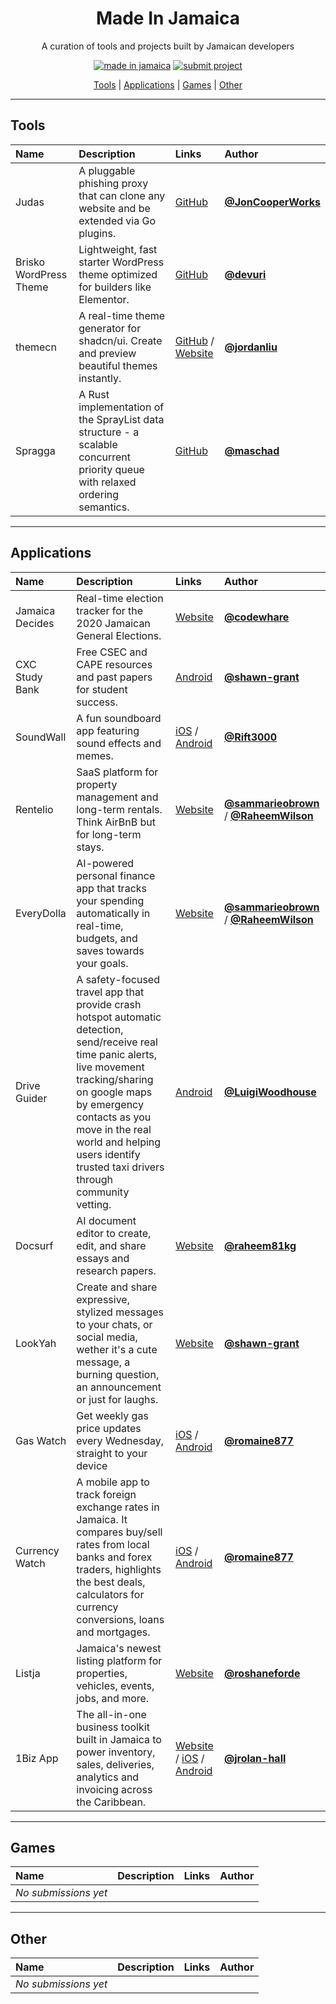 <h1 align="center">
    Made In Jamaica
</h1>

<p align="center">A curation of tools and projects built by Jamaican developers</p>

<div align="center">

[![made in jamaica](https://img.shields.io/badge/MADE%20IN-JAMAICA-green?style=for-the-badge)](https://github.com/jordanliu/made-in-jamaica/) [![submit project](https://img.shields.io/badge/SUBMIT-PROJECT-gold?style=for-the-badge)](https://github.com/jordanliu/made-in-jamaica/blob/main/CONTRIBUTING.md)

</div>

<p align="center">
  <a href="#tools">Tools</a> |  <a href="#applications">Applications</a> | <a href="#games">Games</a> | <a href="#other">Other</a>
</p>

---

## Tools

| Name                   | Description                                                                                                                   | Links                                                                           | Author                                                   |
| :--------------------- | :---------------------------------------------------------------------------------------------------------------------------- | :------------------------------------------------------------------------------ | :------------------------------------------------------- |
| Judas                  | A pluggable phishing proxy that can clone any website and be extended via Go plugins.                                         | [GitHub](https://github.com/JonCooperWorks/judas)                               | **[@JonCooperWorks](https://github.com/JonCooperWorks)** |
| Brisko WordPress Theme | Lightweight, fast starter WordPress theme optimized for builders like Elementor.                                              | [GitHub](https://github.com/devuri/brisko)                                      | **[@devuri](https://github.com/devuri)**                 |
| themecn                | A real-time theme generator for shadcn/ui. Create and preview beautiful themes instantly.                                     | [GitHub](https://github.com/jordanliu/themecn) / [Website](https://themecn.dev) | **[@jordanliu](https://github.com/jordanliu)**           |
| Spragga                | A Rust implementation of the SprayList data structure - a scalable concurrent priority queue with relaxed ordering semantics. | [GitHub](https://github.com/maschad/spragga)                                    | **[@maschad](https://github.com/maschad)**               |

---

## Applications

| Name            | Description                                                         | Links                                                                                                                                                        | Author                                             |
| :-------------- | :------------------------------------------------------------------ | :----------------------------------------------------------------------------------------------------------------------------------------------------------- | :------------------------------------------------- |
| Jamaica Decides | Real-time election tracker for the 2020 Jamaican General Elections. | [Website](https://jamaicadecides.com)                                                                                                                        | **[@codewhare](https://codewhare.com)**            |
| CXC Study Bank  | Free CSEC and CAPE resources and past papers for student success.   | [Android](https://play.google.com/store/apps/details?id=com.cxcstudybank.android)                                                                            | **[@shawn-grant](https://github.com/shawn-grant)** |
| SoundWall       | A fun soundboard app featuring sound effects and memes.             | [iOS](https://apps.apple.com/pk/app/soundwall-sound-effects/id1539545577) / [Android](https://play.google.com/store/apps/details?id=com.dreamwall.soundwall) | **[@Rift3000](https://github.com/Rift3000)**       |
| Rentelio | SaaS platform for property management and long-term rentals. Think AirBnB but for long-term stays. | [Website](https://rentelio.io) | **[@sammarieobrown](https://github.com/sammarieobrown)** / **[@RaheemWilson](https://github.com/RaheemWilson)** |
| EveryDolla  | AI-powered personal finance app that tracks your spending automatically in real-time, budgets, and saves towards your goals. | [Website](https://everydolla.tech) | **[@sammarieobrown](https://github.com/sammarieobrown)** / **[@RaheemWilson](https://github.com/RaheemWilson)** |
| Drive Guider  | A safety-focused travel app that provide crash hotspot automatic detection, send/receive real time panic alerts, live movement tracking/sharing on google maps by emergency contacts as you move in the real world and helping users identify trusted taxi drivers through community vetting. | [Android](https://play.google.com/store/apps/details?id=com.drive.guider) | **[@LuigiWoodhouse](https://github.com/LuigiWoodhouse)**
| Docsurf | AI document editor to create, edit, and share essays and research papers.   | [Website](https://docsurf.ai)                                         | **[@raheem81kg](https://github.com/raheem81kg)**     |
| LookYah | Create and share expressive, stylized messages to your chats, or social media, wether it's a cute message, a burning question, an announcement or just for laughs. | [Website](https://lookyah.web.app) | **[@shawn-grant](https://github.com/shawn-grant)** |
| Gas Watch | Get weekly gas price updates every Wednesday, straight to your device | [iOS](https://apps.apple.com/us/app/gas-watch/id6503622667) / [Android](https://play.google.com/store/apps/details?id=dev.romaine.gas_watch)| **[@romaine877](https://github.com/romaine877)** |
| Currency Watch | A mobile app  to track foreign exchange rates in Jamaica. It compares buy/sell rates from local banks and forex traders, highlights the best deals, calculators for currency conversions, loans and mortgages. | [iOS](https://apps.apple.com/us/app/currency-watch-forex-rates/id6744514824) / [Android](https://play.google.com/store/apps/details?id=dev.romaine.currencywatch) | **[@romaine877](https://github.com/romaine877)** |
| Listja | Jamaica's newest listing platform for properties, vehicles, events, jobs, and more. | [Website](https://listja.com/) | **[@roshaneforde](https://github.com/roshaneforde)** |
| 1Biz App | The all-in-one business toolkit built in Jamaica to power inventory, sales, deliveries, analytics and invoicing across the Caribbean. | [Website](https://1biz.app/) / [iOS](https://apps.apple.com/us/app/1biz-app/id6748782112) / [Android](https://play.google.com/store/apps/details?id=com.goshowfa.businessapp) | **[@jrolan-hall](https://github.com/jrolan-hall)** |



---

## Games

| Name                 | Description | Links | Author |
| :------------------- | :---------- | :---- | :----- |
| _No submissions yet_ |             |       |        |

---

## Other

| Name                 | Description | Links | Author |
| :------------------- | :---------- | :---- | :----- |
| _No submissions yet_ |             |       |        |
